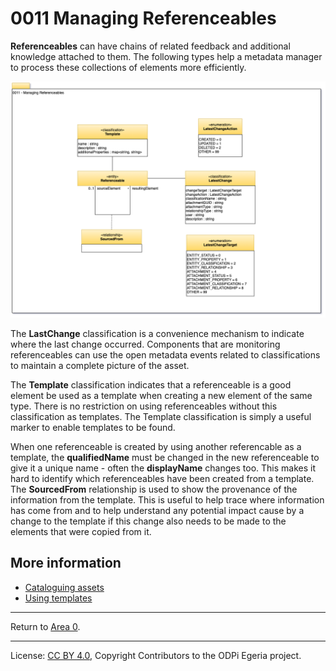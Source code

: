 <!-- SPDX-License-Identifier: CC-BY-4.0 -->
<!-- Copyright Contributors to the ODPi Egeria project 2020. -->

# 0011 Managing Referenceables

**Referenceables** can have chains of related feedback and additional knowledge attached to
them. The following types help a metadata manager to process these collections of elements
more efficiently.

![UML](0011-Managing-Referenceables.png#pagewidth)


The **LastChange** classification is a convenience mechanism to
indicate where the last change occurred.  Components that are monitoring referenceables can use
the open metadata events related to classifications to maintain a complete picture of the asset.

The **Template** classification indicates that a referenceable is a good element be used as a template
when creating a new element of the same type.  There is no restriction on using referenceables
without this classification as templates.  The Template classification is simply a useful marker
to enable templates to be found.  

When one referenceable is created by using another referencable as
a template, the **qualifiedName** must be changed
in the new referenceable to give it a unique name - often the **displayName** changes too.
This makes it hard to identify which referenceables have been created from a template.
The **SourcedFrom** relationship is used to show the provenance of the information from the template.
This is useful to help trace where information has come from and to help understand any
potential impact cause by a change to the template if this change also needs to be made to
the elements that were copied from it.

## More information

* [Cataloguing assets](../cataloging-assets)
* [Using templates](../cataloging-assets/templated-cataloging.md)

----
Return to [Area 0](Area-0-models.md).




----
License: [CC BY 4.0](https://creativecommons.org/licenses/by/4.0/),
Copyright Contributors to the ODPi Egeria project.